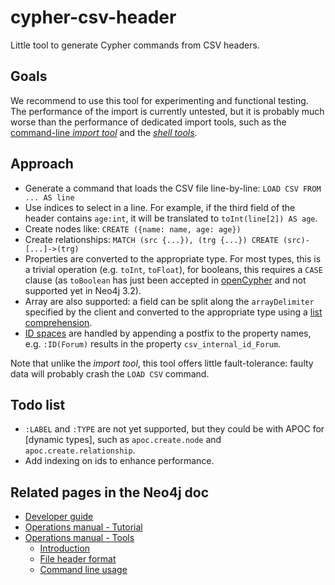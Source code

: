 # cypher-csv-header

Little tool to generate Cypher commands from CSV headers.

## Goals

We recommend to use this tool for experimenting and functional testing. The performance of the import is currently untested, but it is probably much worse than the performance of dedicated import tools, such as the [command-line _import tool_](https://neo4j.com/docs/operations-manual/3.2/tools/import/) and the [_shell tools_](https://github.com/jexp/neo4j-shell-tools).

## Approach

* Generate a command that loads the CSV file line-by-line: `LOAD CSV FROM ... AS line`
* Use indices to select in a line. For example, if the third field of the header contains `age:int`, it will be translated to `toInt(line[2]) AS age`.
* Create nodes like: `CREATE ({name: name, age: age})`
* Create relationships: `MATCH (src {...}), (trg {...}) CREATE (src)-[...]->(trg)`
* Properties are converted to the appropriate type. For most types, this is a trivial operation (e.g. `toInt`, `toFloat`), for booleans, this requires a `CASE` clause (as `toBoolean` has just been accepted in [openCypher](https://github.com/opencypher/openCypher/blob/dfd89877107250d69856e9ef890873f6d6e6a3a8/cip/2.testable/CIP2016-07-07-Type-conversion-functions.adoc ) and not supported yet in Neo4j 3.2).
* Array are also supported: a field can be split along the `arrayDelimiter` specified by the client and converted to the appropriate type using a [list comprehension](https://neo4j.com/docs/developer-manual/3.2/cypher/syntax/lists/#cypher-list-comprehension).
* [ID spaces](https://neo4j.com/docs/operations-manual/3.2/tutorial/import-tool/#import-tool-id-handling) are handled by appending a postfix to the property names, e.g. `:ID(Forum)` results in the property `csv_internal_id_Forum`.

Note that unlike the _import tool_, this tool offers little fault-tolerance: faulty data will probably crash the `LOAD CSV` command.


## Todo list

* `:LABEL` and `:TYPE` are not yet supported, but they could be with APOC for [dynamic types], such as `apoc.create.node` and `apoc.create.relationship`.
* Add indexing on ids to enhance performance.

## Related pages in the Neo4j doc

* [Developer guide](https://neo4j.com/developer/guide-import-csv/)
* [Operations manual - Tutorial](https://neo4j.com/docs/operations-manual/3.2/tutorial/import-tool/)
* [Operations manual - Tools](http://neo4j.com/docs/operations-manual/3.2/tools/)
  * [Introduction](http://neo4j.com/docs/operations-manual/3.2/tools/import/)
  * [File header format](https://neo4j.com/docs/operations-manual/3.2/tools/import/file-header-format/)
  * [Command line usage](https://neo4j.com/docs/operations-manual/3.2/tools/import/command-line-usage/)
